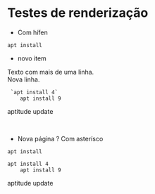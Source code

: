 # Testes de renderização

- Com hífen
```
apt install
```

   - novo item

 Texto com mais de uma linha.    
 Nova linha.

     `apt install 4`
        apt install 9

aptitude update

<div style="page-break-after: always; visibility: hidden">
\pagebreak
</div>

* Nova página ? Com asterísco
```
apt install
```

    apt install 4
        apt install 9

aptitude update


